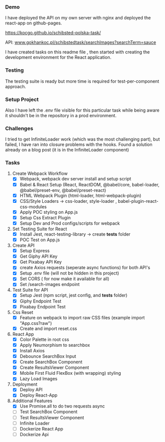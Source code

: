 ### Demo
I have deployed the API on my own server with nginx and deployed the react-app on github-pages.

https://kocgo.github.io/schibsted-polska-task/

API: www.gokhankoc.pl/schibstedtask/searchImages?searchTerm=sauce

I have created tasks on this readme file ,
then started with creating the development environment for the React application.

### Testing
The testing suite is ready but more time is required for test-per-component approach.

### Setup Project
Also I have left the .env file visible for this particular task while being aware it shouldn't be in the repository in a prod environment.

### Challenges
I tried to get InfiniteLoader work (which was the most challenging part), but failed, I have ran into closure problems with the hooks. Found a solution already on a blog post (it is in the InfiniteLoader component)


### Tasks 
1) Create Webpack Workflow
   - [x] Webpack, webpack dev server install and setup script
   - [x] Babel & React Setup (React, ReactDOM, @babel/core, babel-loader, @babel/preset-env, @babel/preset-react)
   - [x] HTML Webpack Plugin (html-loader, html-webpack-plugin)
   - [x] CSS/Style Loaders -> css-loader, style-loader , babel-plugin-react-css-modules
   - [x] Apply POC styling on App.js
   - [x] Setup Css Extract Plugin
   - [x] Setup Dev and Prod configs/scripts for webpack

2) Set Testing Suite for React
   - [x] Install Jest, react-testing-library -> create __tests__ folder
   - [x] POC Test on App.js

3) Create API
   - [x] Setup Express
   - [x] Get Giphy API Key
   - [x] Get Pixabay API Key
   - [x] create Axios requests (seperate async functions) for both API's
   - [x] Setup .env file (will not be hidden in this project)
   - [x] Set CORS ( for now make it available for all)
   - [x] Set /search-images endpoint

4) Test Suite for API
   - [x] Setup Jest (npm script, jest config, and __tests__ folder)
   - [x] Giphy Endpoint Test
   - [x] Pixabay Endpoint Test
   
5) Css Reset
   - [x] Feature on webpack to import raw CSS files (example import "App.css?raw")
   - [x] Create and import reset.css
   
6) React App
   - [X] Color Palette in root css
   - [X] Apply Neumorphism to searchbox
   - [X] Install Axios
   - [X] Debounce SearchBox Input
   - [X] Create SearchBox Component
   - [X] Create ResultsViewer Component
   - [X] Mobile First Fluid FlexBox (with wrapping) styling
   - [X] Lazy Load Images

7) Deployment
   - [X] Deploy API
   - [X] Deploy React-App
   
8) Additional Features
   - [x] Use Promise.all to do two requests async 
   - [ ] Test SearchBox Component
   - [ ] Test ResultsViewer Component
   - [ ] Infinite Loader
   - [ ] Dockerize React App
   - [ ] Dockerize Api
